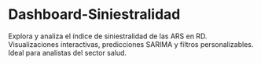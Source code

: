 # Dashboard-Siniestralidad
Explora y analiza el índice de siniestralidad de las ARS en RD. Visualizaciones interactivas, predicciones SARIMA y filtros personalizables. Ideal para analistas del sector salud.
